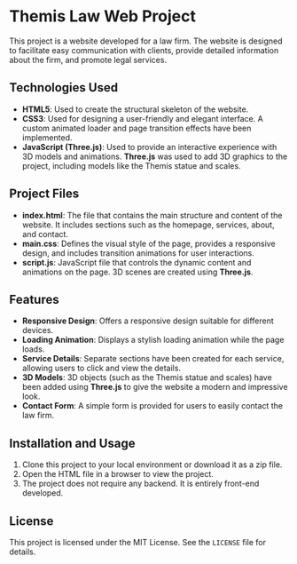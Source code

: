 # Themis Law Web Project

This project is a website developed for a law firm. The website is designed to facilitate easy communication with clients, provide detailed information about the firm, and promote legal services.

## Technologies Used

- **HTML5**: Used to create the structural skeleton of the website.
- **CSS3**: Used for designing a user-friendly and elegant interface. A custom animated loader and page transition effects have been implemented.
- **JavaScript (Three.js)**: Used to provide an interactive experience with 3D models and animations. **Three.js** was used to add 3D graphics to the project, including models like the Themis statue and scales.

## Project Files

- **index.html**: The file that contains the main structure and content of the website. It includes sections such as the homepage, services, about, and contact.
- **main.css**: Defines the visual style of the page, provides a responsive design, and includes transition animations for user interactions.
- **script.js**: JavaScript file that controls the dynamic content and animations on the page. 3D scenes are created using **Three.js**.

## Features

- **Responsive Design**: Offers a responsive design suitable for different devices.
- **Loading Animation**: Displays a stylish loading animation while the page loads.
- **Service Details**: Separate sections have been created for each service, allowing users to click and view the details.
- **3D Models**: 3D objects (such as the Themis statue and scales) have been added using **Three.js** to give the website a modern and impressive look.
- **Contact Form**: A simple form is provided for users to easily contact the law firm.

## Installation and Usage

1. Clone this project to your local environment or download it as a zip file.
2. Open the HTML file in a browser to view the project.
3. The project does not require any backend. It is entirely front-end developed.

## License

This project is licensed under the MIT License. See the `LICENSE` file for details.